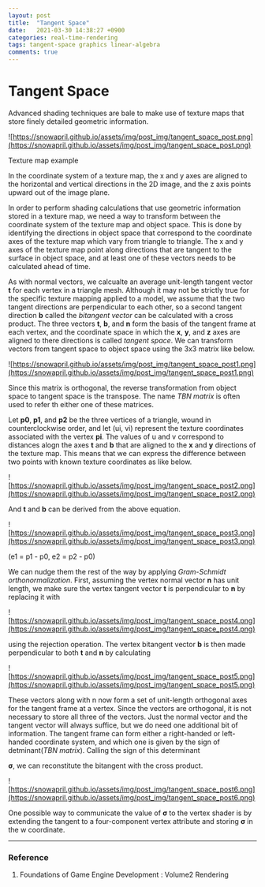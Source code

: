 ```yaml
---
layout: post
title:  "Tangent Space"
date:   2021-03-30 14:38:27 +0900
categories: real-time-rendering
tags: tangent-space graphics linear-algebra 
comments: true  
---
```


# Tangent Space

Advanced shading techniques are bale to make use of texture maps that store finely detailed geometric information. 

![https://snowapril.github.io/assets/img/post_img/tangent_space_post.png](https://snowapril.github.io/assets/img/post_img/tangent_space_post.png)

Texture map example

In the coordinate system of a texture map, the x and y axes are aligned to the horizontal and vertical directions in the 2D image, and the z axis points upward out of the image plane. 

In order to perform shading calculations that use geometric information stored in a texture map, we need a way to transform between the coordinate system of the texture map and object space. This is done by identifying the directions in object space that correspond to the coordinate axes of the texture map which vary from triangle to triangle. The x and y axes of the texture map point along directions that are tangent to the surface in object space, and at least one of these vectors needs to be calculated ahead of time.

As with normal vectors, we calcualte an average unit-length tangent vector **t** for each vertex in a triangle mesh. Although it may not be strictly true for the specific texture mapping applied to a model, we assume that the two tangent directions are perpendicular to each other, so a second tangent direction **b** called the *bitangent vector* can be calculated with a cross product. The three vectors **t**, **b**, and **n** form the basis of the tangent frame at each vertex, and the coordinate space in which the **x**, **y**, and **z** axes are aligned to there directions is called *tangent space*. We can transform vectors from tangent space to object space using the 3x3 matrix like below.

![https://snowapril.github.io/assets/img/post_img/tangent_space_post1.png](https://snowapril.github.io/assets/img/post_img/tangent_space_post1.png)

Since this matrix is orthogonal, the reverse transformation from object space to tangent space is the transpose. The name *TBN matrix* is often used to refer th either one of these matrices. 

Let **p0**, **p1**, and **p2** be the three vertices of a triangle, wound in counterclockwise order, and let (ui, vi) represent the texture coordinates associated with the vertex **pi**. The values of u and v correspond to distances alogn the axes **t** and **b** that are aligned to the **x** and **y** directions of the texture map. This means that we can express the difference between two points with known texture coordinates as like below.

![https://snowapril.github.io/assets/img/post_img/tangent_space_post2.png](https://snowapril.github.io/assets/img/post_img/tangent_space_post2.png)

And **t** and **b** can be derived from the above equation.

![https://snowapril.github.io/assets/img/post_img/tangent_space_post3.png](https://snowapril.github.io/assets/img/post_img/tangent_space_post3.png)

(e1 = p1 - p0, e2 = p2 - p0)

We can nudge them the rest of the way by applying *Gram-Schmidt orthonormalization*. First, assuming the vertex normal vector **n** has unit length, we make sure the vertex tangent vector **t** is perpendicular to **n** by replacing it with

![https://snowapril.github.io/assets/img/post_img/tangent_space_post4.png](https://snowapril.github.io/assets/img/post_img/tangent_space_post4.png)

using the rejection operation. The vertex bitangent vector **b** is then made perpendicular to both **t** and **n** by calculating

![https://snowapril.github.io/assets/img/post_img/tangent_space_post5.png](https://snowapril.github.io/assets/img/post_img/tangent_space_post5.png)

These vectors along with n now form a set of unit-length orthogonal axes for the tangent frame at a vertex. Since the vectors are orthogonal, it is not necessary to store all three of the vectors. Just the normal vector and the tangent vector will always suffice, but we do need one additional bit of information. The tangent frame can form either a right-handed or left-handed coordinate system, and which one is given by the sign of detminant(*TBN matrix*). Calling the sign of this determinant 

**σ**, we can reconstitute the bitangent with the cross product.

![https://snowapril.github.io/assets/img/post_img/tangent_space_post6.png](https://snowapril.github.io/assets/img/post_img/tangent_space_post6.png)

One possible way to communicate the value of **σ** to the vertex shader is by extending the tangent to a four-component vertex attribute and storing **σ** in the w coordinate.

---
### Reference
1. Foundations of Game Engine Development : Volume2 Rendering